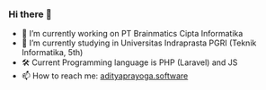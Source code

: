 ### Hi there 👋

- 🔭 I’m currently working on PT Brainmatics Cipta Informatika
- 🌱 I’m currently studying in Universitas Indraprasta PGRI (Teknik Informatika, 5th)
- 🛠 Current Programming language is PHP (Laravel) and JS
- 📫 How to reach me: [adityaprayoga.software](https://adityaprayoga.software)
<!--
- 👯 I’m looking to collaborate on ...
- 🤔 I’m looking for help with ...
- 💬 Ask me about ...
- 😄 Pronouns: ...
- ⚡ Fun fact: ...
-->
